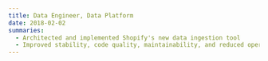 ```yaml
--- 
title: Data Engineer, Data Platform
date: 2018-02-02
summaries: 
  - Architected and implemented Shopify's new data ingestion tool
  - Improved stability, code quality, maintainability, and reduced operational toil of existing statement based data extractor
---
```

